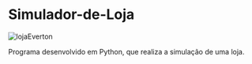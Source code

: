 # Simulador-de-Loja
![lojaEverton](https://user-images.githubusercontent.com/121234114/217944436-e7a0f827-09d8-48da-8f9e-5cd301259443.png)

Programa desenvolvido em Python, que realiza a simulação de uma loja.
